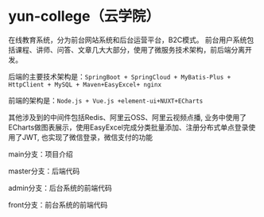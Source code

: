 # yun-college（云学院）
在线教育系统，分为前台网站系统和后台运营平台，B2C模式。
前台用户系统包括课程、讲师、问答、文章几大大部分，使用了微服务技术架构，前后端分离开发。

后端的主要技术架构是：``SpringBoot + SpringCloud + MyBatis-Plus + HttpClient + MySQL + Maven+EasyExcel+ nginx``

前端的架构是：``Node.js + Vue.js +element-ui+NUXT+ECharts``

其他涉及到的中间件包括Redis、阿里云OSS、阿里云视频点播,
业务中使用了ECharts做图表展示，使用EasyExcel完成分类批量添加、注册分布式单点登录使用了JWT,
也实现了微信登录，微信支付的功能

main分支：项目介绍

master分支：后端代码

admin分支：后台系统的前端代码

front分支：前台系统的前端代码
